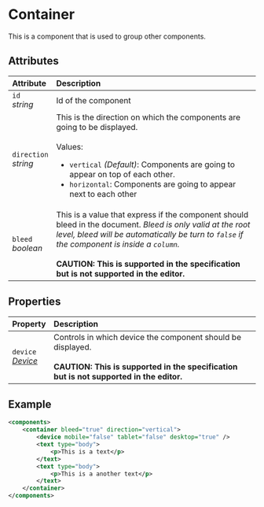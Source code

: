 # Container

This is a component that is used to group other components.

## Attributes

| Attribute                  | Description                                                                                                                                                                                                                                                                                                |
| :------------------------- | :--------------------------------------------------------------------------------------------------------------------------------------------------------------------------------------------------------------------------------------------------------------------------------------------------------- |
| `id` <br/> _string_        | Id of the component                                                                                                                                                                                                                                                                                        |
| `direction` <br/> _string_ | This is the direction on which the components are going to be displayed. </br></br> Values: <ul><li>`vertical` _(Default)_: Components are going to appear on top of each other.</li><li>`horizontal`: Components are going to appear next to each other</li></ul>                                         |
| `bleed` <br/> _boolean_    | This is a value that express if the component should bleed in the document. _Bleed is only valid at the root level, bleed will be automatically be turn to `false` if the component is inside a `column`._<br><br> **CAUTION: This is supported in the specification but is not supported in the editor.** |


## Properties
| Property                                                | Description                                                                                                                                                  |
| :------------------------------------------------------ | :----------------------------------------------------------------------------------------------------------------------------------------------------------- |
| `device` <br/>_[Device](../format/DeviceDescriptor.md)_ | Controls in which device the component should be displayed. <br><br> **CAUTION: This is supported in the specification but is not supported in the editor.** |


## Example
```xml
<components>
	<container bleed="true" direction="vertical">
		<device mobile="false" tablet="false" desktop="true" />
		<text type="body">
			<p>This is a text</p>
		</text>
		<text type="body">
			<p>This is a another text</p>
		</text>
	</container>
</components>
```
